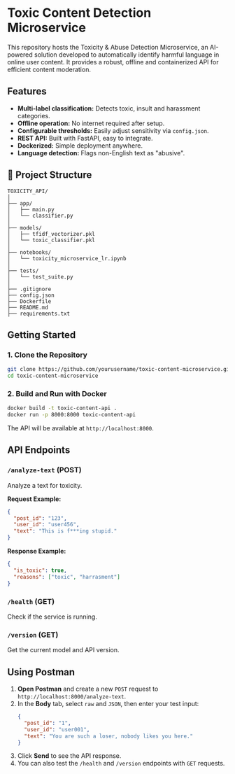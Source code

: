 # Toxic Content Detection Microservice
This repository hosts the Toxicity & Abuse Detection Microservice, an AI-powered solution developed to automatically identify harmful language in online user content. It provides a robust, offline and containerized API for efficient content moderation.

## Features

- **Multi-label classification:** Detects toxic, insult and harassment categories.
- **Offline operation:** No internet required after setup.
- **Configurable thresholds:** Easily adjust sensitivity via `config.json`.
- **REST API:** Built with FastAPI, easy to integrate.
- **Dockerized:** Simple deployment anywhere.
- **Language detection:** Flags non-English text as "abusive".

## 📁 Project Structure

```plaintext
TOXICITY_API/
│
├── app/
│   ├── main.py                         
│   └── classifier.py                    
│
├── models/
│   ├── tfidf_vectorizer.pkl            
│   └── toxic_classifier.pkl             
│
├── notebooks/
│   └── toxicity_microservice_lr.ipynb   
│
├── tests/
│   └── test_suite.py                    
│
├── .gitignore                           
├── config.json                          
├── Dockerfile                           
├── README.md                            
├── requirements.txt                     
```
## Getting Started

### 1. Clone the Repository

```bash
git clone https://github.com/yourusername/toxic-content-microservice.git
cd toxic-content-microservice
```


### 2. Build and Run with Docker

```bash
docker build -t toxic-content-api .
docker run -p 8000:8000 toxic-content-api
```

The API will be available at `http://localhost:8000`.


## API Endpoints

### `/analyze-text` (POST)

Analyze a text for toxicity.

**Request Example:**
```json
{
  "post_id": "123",
  "user_id": "user456",
  "text": "This is f***ing stupid."
}
```

**Response Example:**
```json
{
  "is_toxic": true,
  "reasons": ["toxic", "harrasment"]
}
```

### `/health` (GET)

Check if the service is running.

### `/version` (GET)

Get the current model and API version.


## Using Postman

1. **Open Postman** and create a new `POST` request to `http://localhost:8000/analyze-text`.
2. In the **Body** tab, select `raw` and `JSON`, then enter your test input:
    ```json
    {
      "post_id": "1",
      "user_id": "user001",
      "text": "You are such a loser, nobody likes you here."
    }
    ```
3. Click **Send** to see the API response.
4. You can also test the `/health` and `/version` endpoints with `GET` requests.


